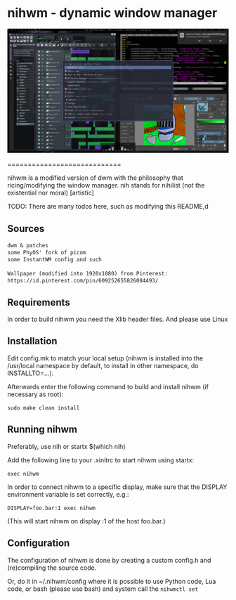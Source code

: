 nihwm - dynamic window manager
============================
![Screenshot](https://github.com/FaranAiki/nihwm/blob/main/example_screenshot.png)

============================

nihwm is a modified version of dwm with the philosophy that ricing/modifying
the window manager. nih stands for nihilist (not the existential nor moral)
[artistic]

TODO:
	There are many todos here, such as modifying this README,d

Sources
-----------
	dwm & patches
    some PhyOS' fork of picom
    some InstantWM config and such

	Wallpaper (modified into 1920x1080) from Pinterest: https://id.pinterest.com/pin/609252655826084493/ 

Requirements
------------
In order to build nihwm you need the Xlib header files.
And please use Linux

Installation
------------
Edit config.mk to match your local setup (nihwm is installed into
the /usr/local namespace by default, to install in other namespace, do INSTALLTO=...).

Afterwards enter the following command to build and install nihwm (if
necessary as root):

    sudo make clean install

Running nihwm
-----------
Preferably, use 
    nih
    or startx $(which nih)

Add the following line to your .xinitrc to start nihwm using startx:

    exec nihwm

In order to connect nihwm to a specific display, make sure that
the DISPLAY environment variable is set correctly, e.g.:

    DISPLAY=foo.bar:1 exec nihwm

(This will start nihwm on display :1 of the host foo.bar.)

Configuration
-------------
The configuration of nihwm is done by creating a custom config.h
and (re)compiling the source code.

Or, do it in ~/.nihwm/config
where it is possible to use Python code, Lua code, or bash (please use bash)
and system call the `nihwmctl set`
